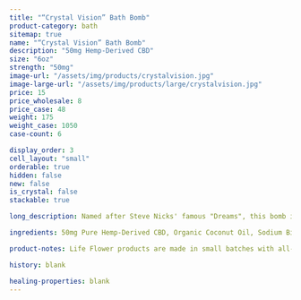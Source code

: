 ```yaml
---
title: "“Crystal Vision” Bath Bomb"
product-category: bath
sitemap: true
name: "“Crystal Vision” Bath Bomb"
description: "50mg Hemp-Derived CBD"
size: "6oz"
strength: "50mg"
image-url: "/assets/img/products/crystalvision.jpg"
image-large-url: "/assets/img/products/large/crystalvision.jpg"
price: 15
price_wholesale: 8
price_case: 48
weight: 175
weight_case: 1050
case-count: 6

display_order: 3
cell_layout: "small"
orderable: true
hidden: false
new: false
is_crystal: false
stackable: true

long_description: Named after Steve Nicks' famous "Dreams", this bomb is light and relaxing. Created with a blend of floral essential oils, a small smokey quartz, fresh chrysanthemum flowers, and lavender buds.

ingredients: 50mg Pure Hemp-Derived CBD, Organic Coconut Oil, Sodium Bicarbonate, Naturally-derived Citric Acid, Corn Starch, Epsom Salt, Organic Herbs, Essential Oils, Plant-based Color, Witch Hazel, Cleansed & Charged Crystal.

product-notes: Life Flower products are made in small batches with all-natural and boutique ingredients. Orders are processed and shipped in 7-10 business days. Please allow additional time for&nbsp;delivery.

history: blank

healing-properties: blank
---
```

